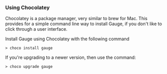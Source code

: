 ### Using Chocolatey

Chocolatey is a package manager, very similar to brew for Mac. This provides for a simple command line way to install Gauge, if you don't like to click through a user interface.

Install Gauge using Chocolatey with the following command

```
> choco install gauge

```

If you're upgrading to a newer version, then use the command:

```
> choco upgrade gauge

```

